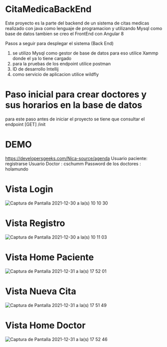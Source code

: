 # CitaMedicaBackEnd
Este proyecto es la parte del backend de un sistema de citas medicas realizado con java como lenguaje de programacion y utilizando Mysql como base de datos
tambien se creo el FrontEnd con Angular 8

Pasos a seguir para desplegar el sistema (Back End)
1) se utilizo Mysql como gestor de base de datos para eso utilice Xammp donde el ya lo tiene cargado
2) para la pruebas de los endpoint utilice postman
3) ID de desarrollo Intellij
4) como servicio de aplicacion utilice wildfly

# Paso inicial para crear doctores y sus horarios en la base de datos
para este paso antes de iniciar el proyecto se tiene que consultar el endpoint
[GET] /init

# DEMO
https://developersgeeks.com/Nica-source/agenda
 Usuario paciente: registrarse
 Usuario Doctor : cschumm
 Password de los doctores : holamundo

# Vista Login
![Captura de Pantalla 2021-12-30 a la(s) 10 10 30](https://user-images.githubusercontent.com/46539023/147841378-2d70c96f-8e3a-4aed-babb-151446c0de6f.png)

# Vista Registro
![Captura de Pantalla 2021-12-30 a la(s) 10 11 03](https://user-images.githubusercontent.com/46539023/147841414-6e439529-0837-431c-bd2c-485729c36f10.png)

# Vista Home Paciente
![Captura de Pantalla 2021-12-31 a la(s) 17 52 01](https://user-images.githubusercontent.com/46539023/147841435-be23ffb3-2416-4271-a3e8-2da168e46303.png)

# Vista Nueva Cita
![Captura de Pantalla 2021-12-31 a la(s) 17 51 49](https://user-images.githubusercontent.com/46539023/147841440-c1ee6ab5-88e1-481e-8357-4bed81fd2034.png)

# Vista Home Doctor
![Captura de Pantalla 2021-12-31 a la(s) 17 52 46](https://user-images.githubusercontent.com/46539023/147841448-4bb44c4e-b00c-4893-8a8f-fb6ccfb79dc9.png)
